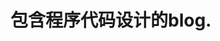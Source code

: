 ---
layout: category
title: 包含程序代码设计的blog.        # e.g. Insect
category: 代码语言     # e.g. Insect
---